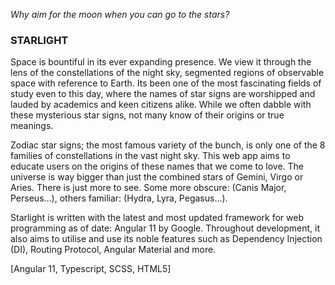 *Why aim for the moon when you can go to the stars?*

### STARLIGHT

Space is bountiful in its ever expanding presence. We view it through the lens of the constellations of the night sky, segmented regions of observable space with reference to Earth. Its been one of the most fascinating fields of study even to this day, where the names of star signs are worshipped and lauded by academics and keen citizens alike. While we often dabble with these mysterious star signs, not many know of their origins or true meanings. 

Zodiac star signs; the most famous variety of the bunch, is only one of the 8 families of constellations in the vast night sky. This web app aims to educate users on the origins of these names that we come to love. The universe is way bigger than just the combined stars of Gemini, Virgo or Aries. There is just more to see. Some more obscure: (Canis Major, Perseus...), others familiar: (Hydra, Lyra, Pegasus...).

Starlight is written with the latest and most updated framework for web programming as of date: Angular 11 by Google. Throughout development, it also aims to utilise and use its noble features such as Dependency Injection (DI), Routing Protocol, Angular Material and more. 

[Angular 11, Typescript, SCSS, HTML5]
